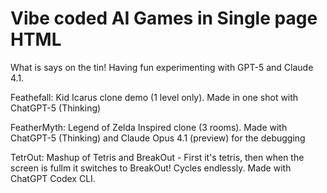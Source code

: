 # Vibe coded AI Games in Single page HTML

What is says on the tin! Having fun experimenting with GPT-5 and Claude 4.1.

Feathefall: Kid Icarus clone demo (1 level only). Made in one shot with ChatGPT-5 (Thinking)

FeatherMyth: Legend of Zelda Inspired clone (3 rooms). Made with ChatGPT-5 (Thinking) and Claude Opus 4.1 (preview) for the debugging 

TetrOut: Mashup of Tetris and BreakOut - First it's tetris, then when the screen is fullm it switches to BreakOut! Cycles endlessly. Made with ChatGPT Codex CLI.
